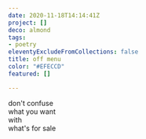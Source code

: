 ```yaml
---
date: 2020-11-18T14:14:41Z
project: []
deco: almond
tags:
- poetry
eleventyExcludeFromCollections: false
title: off menu
color: "#EFECCD"
featured: []

---
```

don't confuse  
what you want  
with  
what's for sale